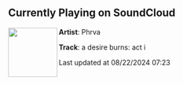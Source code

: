 ## Currently Playing on SoundCloud

[<img align="left" width="100" src="https://i1.sndcdn.com/artworks-pBnShOzroFC6agJJ-EMkgDg-t500x500.jpg">](https://soundcloud.com/phrva/a-desire-burns-act-i)

**Artist**: Phrva 

**Track**: a desire burns: act i

Last updated at 08/22/2024 07:23
